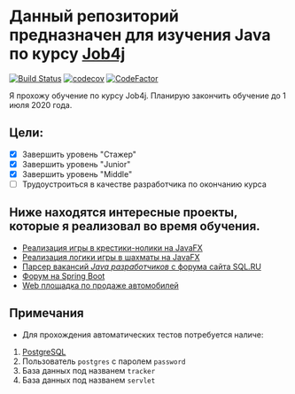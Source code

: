 # Данный репозиторий предназначен для изучения Java по курсу [Job4j](http://job4j.ru "http://job4j.ru")
[![Build Status](https://travis-ci.org/QmBo/job4j.svg?branch=master)](https://travis-ci.org/QmBo/job4j) 
[![codecov](https://codecov.io/gh/QmBo/job4j/branch/master/graph/badge.svg)](https://codecov.io/gh/QmBo/job4j)
[![CodeFactor](https://www.codefactor.io/repository/github/qmbo/job4j/badge)](https://www.codefactor.io/repository/github/qmbo/job4j)

Я прохожу обучение по курсу Job4j. Планирую закончить обучение до 1 июля 2020 года.

## Цели:
- [x] Завершить уровень "Стажер"
- [x] Завершить уровень "Junior"
- [x] Завершить уровень "Middle"
- [ ] Трудоустроиться в качестве разработчика по окончанию курса

## Ниже находятся интересные проекты, которые я реализовал во время обучения.

* [Реализация игры в крестики-нолики на JavaFX](chapter_001/src/main/java/ru/job4j/tictactoe)
* [Реализация логики игры в шахматы на JavaFX](chapter_002/src/main/java/ru/job4j/chess)
* [Парсер вакансий _Java разработчиков_ с форума сайта SQL.RU](chapter_005)
* [Форум на Spring Boot](https://github.com/QmBo/job4j_forum#job4j_forum---)
* [Web площадка по продаже автомобилей](https://github.com/QmBo/job4j_hibernate#job4j_hibernate)

##  Примечания
- Для прохождения автоматических тестов потребуется наличе:
1. [PostgreSQL](https://www.postgresql.org) 
2. Пользователь `postgres` с паролем `password`
3. База данных под названем `tracker`
4. База данных под названем `servlet`
